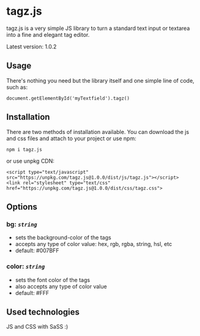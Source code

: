 # tagz.js

tagz.js is a very simple JS library to turn a standard text input or textarea into a fine and elegant tag editor.

Latest version: 1.0.2


## Usage

There's nothing you need but the library itself and one simple line of code, such as:

    document.getElementById('myTextfield').tagz()

## Installation

There are two methods of installation available. You can download the js and css files and attach to your project or use npm:

    npm i tagz.js
or use unpkg CDN:

    <script type="text/javascript" src="https://unpkg.com/tagz.js@1.0.0/dist/js/tagz.js"></script>
    <link rel="stylesheet" type="text/css" href="https://unpkg.com/tagz.js@1.0.0/dist/css/tagz.css">

## Options

### bg: *`string`*

 - sets the background-color of the tags
 - accepts any type of color value: hex, rgb, rgba, string, hsl, etc
 - default: #007BFF

### color: *`string`*

 - sets the font color of the tags
 - also accepts any type of color value
 - default: #FFF

## Used technologies

JS and CSS with SaSS :)
